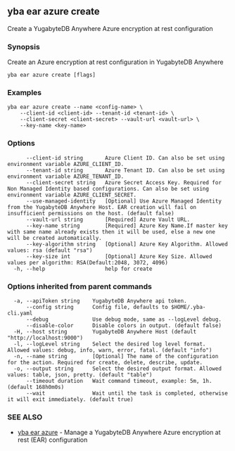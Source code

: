 ## yba ear azure create

Create a YugabyteDB Anywhere Azure encryption at rest configuration

### Synopsis

Create an Azure encryption at rest configuration in YugabyteDB Anywhere

```
yba ear azure create [flags]
```

### Examples

```
yba ear azure create --name <config-name> \
	--client-id <client-id> --tenant-id <tenant-id> \
	--client-secret <client-secret> --vault-url <vault-url> \
	--key-name <key-name>
```

### Options

```
      --client-id string       Azure Client ID. Can also be set using environment variable AZURE_CLIENT_ID.
      --tenant-id string       Azure Tenant ID. Can also be set using environment variable AZURE_TENANT_ID.
      --client-secret string   Azure Secret Access Key. Required for Non Managed Identity based configurations. Can also be set using environment variable AZURE_CLIENT_SECRET.
      --use-managed-identity   [Optional] Use Azure Managed Identity from the YugabyteDB Anywhere Host. EAR creation will fail on insufficient permissions on the host. (default false)
      --vault-url string       [Required] Azure Vault URL.
      --key-name string        [Required] Azure Key Name.If master key with same name already exists then it will be used, else a new one will be created automatically.
      --key-algorithm string   [Optional] Azure Key Algorithm. Allowed values: rsa (default "rsa")
      --key-size int           [Optional] Azure Key Size. Allowed values per algorithm: RSA(Default:2048, 3072, 4096)
  -h, --help                   help for create
```

### Options inherited from parent commands

```
  -a, --apiToken string    YugabyteDB Anywhere api token.
      --config string      Config file, defaults to $HOME/.yba-cli.yaml
      --debug              Use debug mode, same as --logLevel debug.
      --disable-color      Disable colors in output. (default false)
  -H, --host string        YugabyteDB Anywhere Host (default "http://localhost:9000")
  -l, --logLevel string    Select the desired log level format. Allowed values: debug, info, warn, error, fatal. (default "info")
  -n, --name string        [Optional] The name of the configuration for the action. Required for create, delete, describe, update.
  -o, --output string      Select the desired output format. Allowed values: table, json, pretty. (default "table")
      --timeout duration   Wait command timeout, example: 5m, 1h. (default 168h0m0s)
      --wait               Wait until the task is completed, otherwise it will exit immediately. (default true)
```

### SEE ALSO

* [yba ear azure](yba_ear_azure.md)	 - Manage a YugabyteDB Anywhere Azure encryption at rest (EAR) configuration

